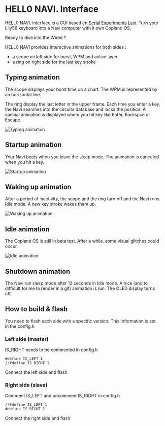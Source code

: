 # HELL0 NAVI. Interface

HELL0 NAVI. Interface is a GUI based en [Serial Experiments Lain](https://en.wikipedia.org/wiki/Serial_Experiments_Lain). Turn your Lily58 keyboard into a Navi computer with it own Copland OS.


Ready to dive into the Wired ?


HELL0 NAVI provides interactive animations for both sides :
- a scope on left side for burst, WPM and active layer
- a ring on right side for the last key stroke







## Typing animation

The scope displays your burst time on a chart. The WPM is represented by an horizontal line.

The ring display the last letter in the upper frame. Each time you enter a key, the Navi searches into the circular database and locks the position. A special animation is displayed whem you hit key like Enter, Backspce or Escape.

![Typing animation](https://imgur.com/iIG1tQE.gif)

## Startup animation

Your Navi boots when you leave the sleep mode. The animation is canceled when you hit a key.

![Startup animation](https://i.imgur.com/EXU92Ev.gif)


## Waking up animation

After a period of inactivity, the scope and the ring turn off and the Navi runs Idle mode. A new key stroke wakes them up.

![Waking up animation](https://imgur.com/9GWa7rR.gif)

## Idle animation

The Copland OS is still in beta test. After a while, some visual glitches could occur. 

![Idle animation](https://imgur.com/eKZ7qgC.gif)


## Shutdown animation
The Navi run sleep mode after 10 seconds in Idle mode. A nice (and to difficult for me to render in a gif) animation is run. The OLED display turns off. 

## How to build & flash

You need to flash each side with a specific version. This information is set in the config.h

 ### Left side (master)

IS_RIGHT needs to be commented in config.h
```
#define IS_LEFT 1
//#define IS_RIGHT 1
```
Connect the left side and flash

 ### Right side (slave)

Comment IS_LEFT and uncomment IS_RIGHT  in config.h
```
//#define IS_LEFT 1
#define IS_RIGHT 1
```
Connect the right side and flash

